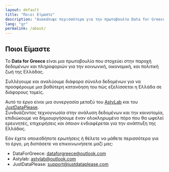 ```yaml
---
layout: default
title: "Ποιοι Είμαστε"
description: "Aνακάλυψε περισσότερα για την πρωτοβουλία Data for Greece"
lang: "gr"
permalink: /about/
---
```

<section class="bg-half-100 d-table w-100">

<div class="container">
    <div class="row">
        <div class="col-md-8">
            <h2 style="color:black">Ποιοι Είμαστε</h2>
            <p class="mt-4">
                Το <strong>Data for Greece</strong> είναι μια πρωτοβουλία που στοχεύει στην παροχή δεδομένων και πληροφοριών για την κοινωνική, οικονομική, και πολιτική ζωή της Ελλάδας.
            </p>
            <p class="mt-4">
                Συλλέγουμε και αναλύουμε διάφορα σύνολα δεδομένων για να προσφέρουμε μια βαθύτερη κατανόηση του πώς εξελίσσεται η Ελλάδα σε διάφορους τομείς.
            </p>
            <p class="mt-3">
                Αυτό το έργο είναι μια συνεργασία μεταξύ του <a href="https://astylab.gr" target="_blank">AstyLab</a> και του <a href="https://justdataplease.com" target="_blank">JustDataPlease</a>.<br>
                Συνδυάζοντας τεχνογνωσία στην ανάλυση δεδομένων και την καινοτομία, επιδιώκουμε να δημιουργήσουμε έναν ολοκληρωμένο πόρο που θα ωφελεί ερευνητές, επιχειρήσεις και όποιον ενδιαφέρεται για την ανάπτυξη της Ελλάδας.
            </p>
            <p class="mt-3">
                Εάν έχετε οποιεσδήποτε ερωτήσεις ή θέλετε να μάθετε περισσότερα για το έργο, μη διστάσετε να επικοινωνήσετε μαζί μας:
            </p>
            <ul>
                <li>DataForGreece: <a href="mailto:dataforgreece@outlook.com">dataforgreece@outlook.com</a></li>
                <li>Astylab: <a href="mailto:astylab@outlook.com">astylab@outlook.com</a></li>
                <li>JustDataPlease: <a href="mailto:support@justdataplease.com">support@justdataplease.com</a></li>
            </ul>
        </div>
    </div>
</div>
</section>
